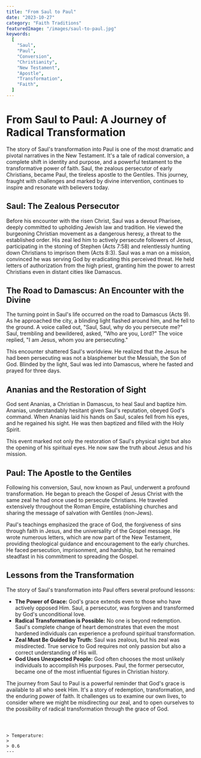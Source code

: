 ```yaml
---
title: "From Saul to Paul"
date: "2023-10-27"
category: "Faith Traditions"
featuredImage: "/images/saul-to-paul.jpg"
keywords:
  [
    "Saul",
    "Paul",
    "Conversion",
    "Christianity",
    "New Testament",
    "Apostle",
    "Transformation",
    "Faith",
  ]
---
```


# From Saul to Paul: A Journey of Radical Transformation

The story of Saul's transformation into Paul is one of the most dramatic and pivotal narratives in the New Testament. It's a tale of radical conversion, a complete shift in identity and purpose, and a powerful testament to the transformative power of faith. Saul, the zealous persecutor of early Christians, became Paul, the tireless apostle to the Gentiles. This journey, fraught with challenges and marked by divine intervention, continues to inspire and resonate with believers today.

## Saul: The Zealous Persecutor

Before his encounter with the risen Christ, Saul was a devout Pharisee, deeply committed to upholding Jewish law and tradition. He viewed the burgeoning Christian movement as a dangerous heresy, a threat to the established order. His zeal led him to actively persecute followers of Jesus, participating in the stoning of Stephen (Acts 7:58) and relentlessly hunting down Christians to imprison them (Acts 8:3). Saul was a man on a mission, convinced he was serving God by eradicating this perceived threat. He held letters of authorization from the high priest, granting him the power to arrest Christians even in distant cities like Damascus.

## The Road to Damascus: An Encounter with the Divine

The turning point in Saul's life occurred on the road to Damascus (Acts 9). As he approached the city, a blinding light flashed around him, and he fell to the ground. A voice called out, "Saul, Saul, why do you persecute me?" Saul, trembling and bewildered, asked, "Who are you, Lord?" The voice replied, "I am Jesus, whom you are persecuting."

This encounter shattered Saul's worldview. He realized that the Jesus he had been persecuting was not a blasphemer but the Messiah, the Son of God. Blinded by the light, Saul was led into Damascus, where he fasted and prayed for three days.

## Ananias and the Restoration of Sight

God sent Ananias, a Christian in Damascus, to heal Saul and baptize him. Ananias, understandably hesitant given Saul's reputation, obeyed God's command. When Ananias laid his hands on Saul, scales fell from his eyes, and he regained his sight. He was then baptized and filled with the Holy Spirit.

This event marked not only the restoration of Saul's physical sight but also the opening of his spiritual eyes. He now saw the truth about Jesus and his mission.

## Paul: The Apostle to the Gentiles

Following his conversion, Saul, now known as Paul, underwent a profound transformation. He began to preach the Gospel of Jesus Christ with the same zeal he had once used to persecute Christians. He traveled extensively throughout the Roman Empire, establishing churches and sharing the message of salvation with Gentiles (non-Jews).

Paul's teachings emphasized the grace of God, the forgiveness of sins through faith in Jesus, and the universality of the Gospel message. He wrote numerous letters, which are now part of the New Testament, providing theological guidance and encouragement to the early churches. He faced persecution, imprisonment, and hardship, but he remained steadfast in his commitment to spreading the Gospel.

## Lessons from the Transformation

The story of Saul's transformation into Paul offers several profound lessons:

- **The Power of Grace:** God's grace extends even to those who have actively opposed Him. Saul, a persecutor, was forgiven and transformed by God's unconditional love.
- **Radical Transformation is Possible:** No one is beyond redemption. Saul's complete change of heart demonstrates that even the most hardened individuals can experience a profound spiritual transformation.
- **Zeal Must Be Guided by Truth:** Saul was zealous, but his zeal was misdirected. True service to God requires not only passion but also a correct understanding of His will.
- **God Uses Unexpected People:** God often chooses the most unlikely individuals to accomplish His purposes. Paul, the former persecutor, became one of the most influential figures in Christian history.

The journey from Saul to Paul is a powerful reminder that God's grace is available to all who seek Him. It's a story of redemption, transformation, and the enduring power of faith. It challenges us to examine our own lives, to consider where we might be misdirecting our zeal, and to open ourselves to the possibility of radical transformation through the grace of God.

```



> Temperature:
>
> 0.6
---

```
